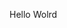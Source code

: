 Hello Wolrd


























































































































































































































































































































































































































































































































































































































































































































































































































































































































































































































































































































































































